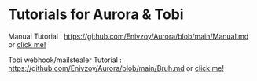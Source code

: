 # Tutorials for Aurora & Tobi
Manual Tutorial : https://github.com/Enivzoy/Aurora/blob/main/Manual.md or [click me!](https://github.com/Enivzoy/Aurora/blob/main/Manual.md)  
  
Tobi webhook/mailstealer Tutorial : https://github.com/Enivzoy/Aurora/blob/main/Bruh.md or [click me!](https://github.com/Enivzoy/Aurora/blob/main/Bruh.md)  
